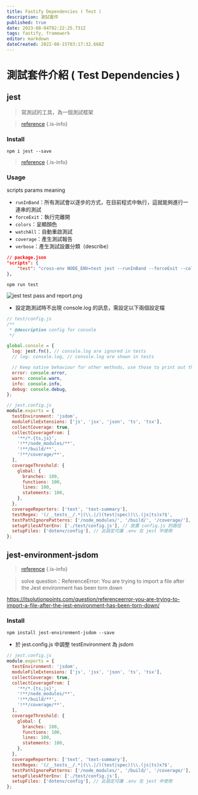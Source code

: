 ```yaml
---
title: Fastify Dependencies ( Test )
description: 測試套件
published: true
date: 2023-08-04T02:22:25.731Z
tags: fastify, framework
editor: markdown
dateCreated: 2022-08-15T03:17:32.668Z
---
```


# 測試套件介紹 ( Test Dependencies )
## jest
> 寫測試的工具，為一個測試框架

> [reference](https://www.npmjs.com/package/jest)
{.is-info}

### Install
```shell
npm i jest --save
```
> [reference](https://jestjs.io/docs/expect)
{.is-info}
### Usage
scripts params meaning
- `runInBand`：所有測試會以逐步的方式，在目前程式中執行，這就能夠進行一連串的測試
- `forceExit`：執行完離開
- `colors`：呈顯顏色
- `watchAll`：自動重啟測試
- `coverage`：產生測試報告
- `verbose`：產生測試設置分類（describe）
```json
// package.json
"scripts": {
    "test": "cross-env NODE_ENV=test jest --runInBand --forceExit --colors --watchAll --coverage --verbose"
},
```
```shell
npm run test
```

![jest test pass and report.png](http://192.168.25.60:8000/files/file_storage/01100dd4.png)

- 設定跑測試時不出現 console.log 的訊息，需設定以下兩個設定檔

```javascript
// test/config.js
/**
 * @description config for console
 */

global.console = {
  log: jest.fn(), // console.log are ignored in tests
  // log: console.log, // console.log are shown in tests

  // Keep native behaviour for other methods, use those to print out things in your own tests, not `console.log`
  error: console.error,
  warn: console.warn,
  info: console.info,
  debug: console.debug,
};
```

```javascript
// jest.config.js
module.exports = {
  testEnvironment: 'jsdom',
  moduleFileExtensions: ['js', 'jsx', 'json', 'ts', 'tsx'],
  collectCoverage: true,
  collectCoverageFrom: [
    '**/*.{ts,js}',
    '!**/node_modules/**',
    '!**/build/**',
    '!**/coverage/**',
  ],
  coverageThreshold: {
    global: {
      branches: 100,
      functions: 100,
      lines: 100,
      statements: 100,
    },
  },
  coverageReporters: ['text', 'text-summary'],
  testRegex: '(/__tests__/.*|(\\.|/)(test|spec))\\.(js|ts)x?$',
  testPathIgnorePatterns: ['/node_modules/', '/build/', '/coverage/'],
  setupFilesAfterEnv: ['./test/config.js'], // 放置 config.js 的路徑
  setupFiles: ['dotenv/config'], // 此設定可讓 .env 在 jest 中使用
};
```

## jest-environment-jsdom
> [reference](https://www.npmjs.com/package/jest-environment-jsdom) 
{.is-info}

> solve question：ReferenceError: You are trying to import a file after the Jest environment has been torn down

https://itsolutionpoints.com/question/referenceerror-you-are-trying-to-import-a-file-after-the-jest-environment-has-been-torn-down/

### Install
```shell
npm install jest-environment-jsdom --save
```

- 於 jest.config.js 中調整 testEnvironment 為 jsdom

```javascript
// jest.config.js
module.exports = {
  testEnvironment: 'jsdom',
  moduleFileExtensions: ['js', 'jsx', 'json', 'ts', 'tsx'],
  collectCoverage: true,
  collectCoverageFrom: [
    '**/*.{ts,js}',
    '!**/node_modules/**',
    '!**/build/**',
    '!**/coverage/**',
  ],
  coverageThreshold: {
    global: {
      branches: 100,
      functions: 100,
      lines: 100,
      statements: 100,
    },
  },
  coverageReporters: ['text', 'text-summary'],
  testRegex: '(/__tests__/.*|(\\.|/)(test|spec))\\.(js|ts)x?$',
  testPathIgnorePatterns: ['/node_modules/', '/build/', '/coverage/'],
  setupFilesAfterEnv: ['./test/config.js'],
  setupFiles: ['dotenv/config'], // 此設定可讓 .env 在 jest 中使用
};
```





